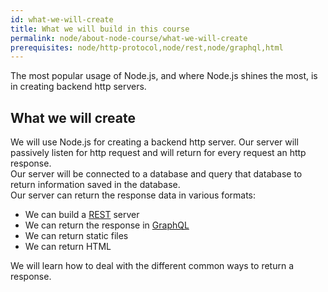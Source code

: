 ```yaml
---
id: what-we-will-create
title: What we will build in this course
permalink: node/about-node-course/what-we-will-create
prerequisites: node/http-protocol,node/rest,node/graphql,html
---
```


The most popular usage of Node.js, and where Node.js shines the most, is in creating backend http servers.

## What we will create

We will use Node.js for creating a backend http server.
Our server will passively listen for http request and will return for every request an http response.  
Our server will be connected to a database and query that database to return information saved in the database.  
Our server can return the response data in various formats:  
- We can build a [REST](https://academeez.com/node/rest) server
- We can return the response in [GraphQL](https://academeez.com/node/graphql)
- We can return static files
- We can return HTML

We will learn how to deal with the different common ways to return a response.
